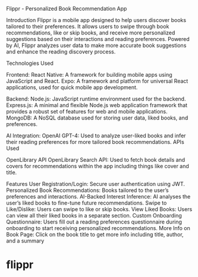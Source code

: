 Flippr - Personalized Book Recommendation App

Introduction
Flippr is a mobile app designed to help users discover books tailored to their preferences. It allows users to swipe through book recommendations, like or skip books, and receive more personalized suggestions based on their interactions and reading preferences. Powered by AI, Flippr analyzes user data to make more accurate book suggestions and enhance the reading discovery process.

Technologies Used

Frontend:
React Native: A framework for building mobile apps using JavaScript and React.
Expo: A framework and platform for universal React applications, used for quick mobile app development.

Backend:
Node.js: JavaScript runtime environment used for the backend.
Express.js: A minimal and flexible Node.js web application framework that provides a robust set of features for web and mobile applications.
MongoDB: A NoSQL database used for storing user data, liked books, and preferences.

AI Integration:
OpenAI GPT-4: Used to analyze user-liked books and infer their reading preferences for more tailored book recommendations.
APIs Used

OpenLibrary API
OpenLibrary Search API: Used to fetch book details and covers for recommendations within the app including things like cover and title.

Features
User Registration/Login: Secure user authentication using JWT.
Personalized Book Recommendations: Books tailored to the user’s preferences and interactions.
AI-Backed Interest Inference: AI analyses the user’s liked books to fine-tune future recommendations.
Swipe to Like/Dislike: Users can swipe to like or skip books.
View Liked Books: Users can view all their liked books in a separate section.
Custom Onboarding Questionnaire: Users fill out a reading preferences questionnaire during onboarding to start receiving personalized recommendations.
More Info on Book Page: Click on the book title to get more info including title, author, and a summary
# flippr
